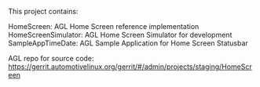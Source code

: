 This project contains:

HomeScreen: AGL Home Screen reference implementation
HomeScreenSimulator: AGL Home Screen Simulator for development
SampleAppTimeDate: AGL Sample Application for Home Screen Statusbar


AGL repo for source code:
https://gerrit.automotivelinux.org/gerrit/#/admin/projects/staging/HomeScreen

